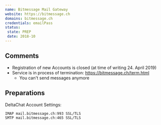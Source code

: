 ```yaml
---
name: Bitmessage Mail Gateway
website: https://bitmessage.ch
domains: bitmessage.ch
credentials: emailPass
status:
 state: PREP
 date: 2018-10
---
```


## Comments
- Registration of new Accounts is closed (at time of writing 24. April 2019)
- Service is in process of termination: https://bitmessage.ch/term.html
  - You can't send messages anymore

## Preparations

DeltaChat Account Settings:
```
IMAP mail.bitmessage.ch:993 SSL/TLS
SMTP mail.bitmessage.ch:465 SSL/TLS
```